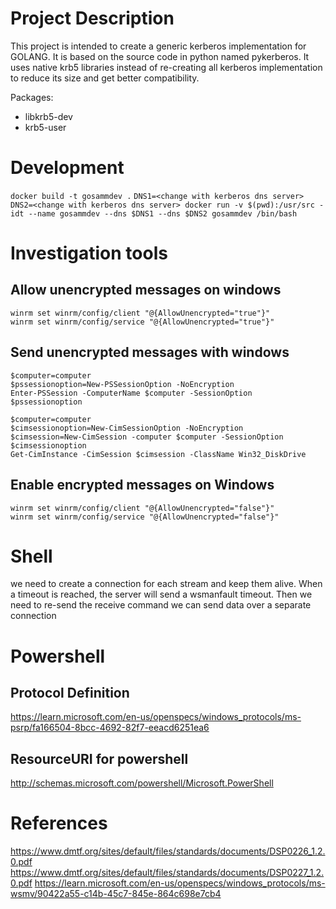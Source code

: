 # Project Description
This project is intended to create a generic kerberos implementation for GOLANG. It is based on the source code in python named pykerberos. It uses native krb5 libraries instead of re-creating all kerberos implementation to reduce its size and get better compatibility.

Packages:
- libkrb5-dev
- krb5-user

# Development
`docker build -t gosammdev .`
`DNS1=<change with kerberos dns server>
DNS2=<change with kerberos dns server>
docker run -v $(pwd):/usr/src -idt --name gosammdev --dns $DNS1 --dns $DNS2 gosammdev /bin/bash`

# Investigation tools
## Allow unencrypted messages on windows
```
winrm set winrm/config/client "@{AllowUnencrypted="true"}"
winrm set winrm/config/service "@{AllowUnencrypted="true"}"
```
## Send unencrypted messages with windows
```
$computer=computer
$pssessionoption=New-PSSessionOption -NoEncryption
Enter-PSSession -ComputerName $computer -SessionOption $pssessionoption

$computer=computer
$cimsessionoption=New-CimSessionOption -NoEncryption
$cimsession=New-CimSession -computer $computer -SessionOption $cimsessionoption
Get-CimInstance -CimSession $cimsession -ClassName Win32_DiskDrive
```
## Enable encrypted messages on Windows
```
winrm set winrm/config/client "@{AllowUnencrypted="false"}"
winrm set winrm/config/service "@{AllowUnencrypted="false"}"
```
# Shell
we need to create a connection for each stream and keep them alive. When a timeout is reached, the server will send a wsmanfault timeout. Then we need to re-send the receive command
we can send data over a separate connection

# Powershell

## Protocol Definition
https://learn.microsoft.com/en-us/openspecs/windows_protocols/ms-psrp/fa166504-8bcc-4692-82f7-eeacd6251ea6

## ResourceURI for powershell
http://schemas.microsoft.com/powershell/Microsoft.PowerShell

# References

https://www.dmtf.org/sites/default/files/standards/documents/DSP0226_1.2.0.pdf
https://www.dmtf.org/sites/default/files/standards/documents/DSP0227_1.2.0.pdf
https://learn.microsoft.com/en-us/openspecs/windows_protocols/ms-wsmv/90422a55-c14b-45c7-845e-864c698e7cb4
